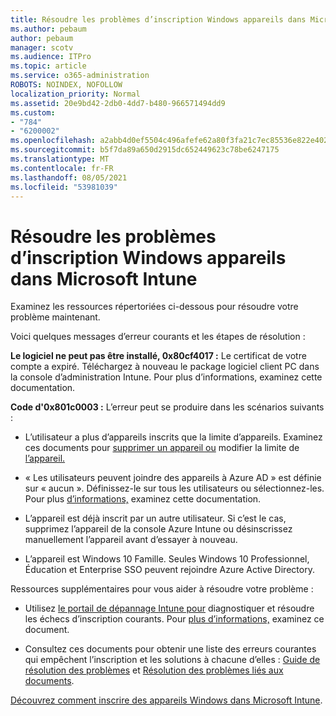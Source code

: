 ```yaml
---
title: Résoudre les problèmes d’inscription Windows appareils dans Microsoft Intune
ms.author: pebaum
author: pebaum
manager: scotv
ms.audience: ITPro
ms.topic: article
ms.service: o365-administration
ROBOTS: NOINDEX, NOFOLLOW
localization_priority: Normal
ms.assetid: 20e9bd42-2db0-4dd7-b480-966571494dd9
ms.custom:
- "784"
- "6200002"
ms.openlocfilehash: a2abb4d0ef5504c496afefe62a80f3fa21c7ec85536e822e402be33b3617b59e
ms.sourcegitcommit: b5f7da89a650d2915dc652449623c78be6247175
ms.translationtype: MT
ms.contentlocale: fr-FR
ms.lasthandoff: 08/05/2021
ms.locfileid: "53981039"
---
```

# <a name="troubleshoot-issues-with-enrolling-windows-devices-in-microsoft-intune"></a>Résoudre les problèmes d’inscription Windows appareils dans Microsoft Intune

Examinez les ressources répertoriées ci-dessous pour résoudre votre problème maintenant.
  
Voici quelques messages d’erreur courants et les étapes de résolution :
  
 **Le logiciel ne peut pas être installé, 0x80cf4017 :** Le certificat de votre compte a expiré. Téléchargez à nouveau le package logiciel client PC dans la console d’administration Intune. Pour plus d’informations, examinez cette documentation.
  
 **Code d'0x801c0003 :** L’erreur peut se produire dans les scénarios suivants :
  
-  L’utilisateur a plus d’appareils inscrits que la limite d’appareils. Examinez ces documents pour [supprimer un appareil ou](https://docs.microsoft.com/intune/devices-wipe) modifier la limite de [l’appareil.](https://docs.microsoft.com/intune/enrollment-restrictions-set#set-device-limit-restrictions)

-  « Les utilisateurs peuvent joindre des appareils à Azure AD » est définie sur « aucun ». Définissez-le sur tous les utilisateurs ou sélectionnez-les. Pour plus [d’informations,](https://docs.microsoft.com/azure/active-directory/device-management-azure-portal#configure-device-settings) examinez cette documentation.

-  L’appareil est déjà inscrit par un autre utilisateur. Si c’est le cas, supprimez l’appareil de la console Azure Intune ou désinscrissez manuellement l’appareil avant d’essayer à nouveau.

-  L’appareil est Windows 10 Famille. Seules Windows 10 Professionnel, Éducation et Enterprise SSO peuvent rejoindre Azure Active Directory.

Ressources supplémentaires pour vous aider à résoudre votre problème :
  
-  Utilisez [le portail de dépannage Intune pour](https://devicemanagement.microsoft.com/#blade/Microsoft_Intune_DeviceSettings/TroubleshootBlade) diagnostiquer et résoudre les échecs d’inscription courants. Pour [plus d’informations,](https://docs.microsoft.com/intune/help-desk-operators) examinez ce document.

-  Consultez ces documents pour obtenir une liste des erreurs courantes qui empêchent l’inscription et les solutions à chacune d’elles : [Guide de résolution des problèmes](https://support.microsoft.com/help/4089533/troubleshooting-windows-device-enrollment-problems-in-microsoft-intune) et [Résolution des problèmes liés aux documents](https://docs.microsoft.com/troubleshoot/mem/intune/troubleshoot-device-enrollment-in-intune).

[Découvrez comment inscrire des appareils Windows dans Microsoft Intune](https://docs.microsoft.com/intune/windows-enroll).
